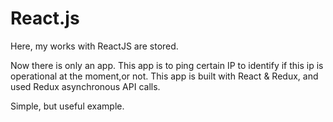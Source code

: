 # React.js
Here, my works with ReactJS are stored.

Now there is only an app.
This app is to ping certain IP to identify if this ip is operational at the moment,or not.
This app is built with React & Redux, and used Redux asynchronous API calls.

Simple, but useful example.
